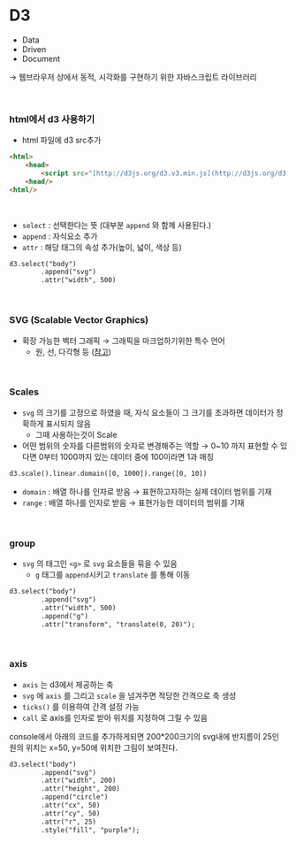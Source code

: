 # D3
- Data
- Driven
- Document

→ 웹브라우저 상에서 동적, 시각화를 구현하기 위한 자바스크립트 라이브러리


<br>


### html에서 d3 사용하기

- html 파일에 d3 src추가

```html
<html>
    <head>
        <script src="[http://d3js.org/d3.v3.min.js](http://d3js.org/d3.v3.min.js)"></script>
    <head/>
<html/>
```

<br>


- `select` : 선택한다는 뜻 (대부분 `append` 와 함께 사용된다.)
- `append` : 자식요소 추가
- `attr` : 해당 태그의 속성 추가(높이, 넓이, 색상 등)

```html
d3.select("body")
		.append("svg")
		.attr("width", 500)
```


<br>

### SVG (Scalable Vector Graphics)

- 확장 가능한 벡터 그래픽 → 그래픽을 마크업하기위한 특수 언어
    - 원, 선, 다각형 등 ([참고](https://www.w3schools.com/graphics/svg_intro.asp))

<br>

### Scales

- `svg` 의 크기를 고정으로 하였을 때, 자식 요소들이 그 크기를 초과하면 데이터가 정확하게 표시되지 않음
    - 그때 사용하는것이 Scale
- 어떤 범위의 숫자를 다른범위의 숫자로 변경해주는 역할 → 0~10 까지 표현할 수 있다면 0부터 1000까지 있는 데이터 중에 100이라면 1과 매칭

```html
d3.scale().linear.domain([0, 1000]).range([0, 10])
```

- `domain` : 배열 하나를 인자로 받음 → 표현하고자하는 실제 데이터 범위를 기재
- `range` : 배열 하나를 인자로 받음 → 표현가능한 데이터의 범위를 기재

<br>

### group

- `svg` 의 태그인 `<g>` 로 `svg` 요소들을 묶을 수 있음
    - `g` 태그를 `append`시키고 `translate` 를 통해 이동

```html
d3.select("body")
		.append("svg")
		.attr("width", 500)
		.append("g")
		.attr("transform", "translate(0, 20)");
```

<br>


### axis

- `axis` 는 d3에서 제공하는 축
- `svg` 에 `axis` 를 그리고 `scale` 을 넘겨주면 적당한 간격으로 축 생성
- `ticks()` 를 이용하여 간격 설정 가능
- `call` 로 axis를 인자로 받아 위치를 지정하여 그릴 수 있음

console에서 아래의 코드를 추가하게되면 200*200크기의 svg내에 반지름이 25인 원의 위치는 x=50, y=50에 위치한 그림이 보여진다.

```html
d3.select("body")
		.append("svg")
		.attr("width", 200)
		.attr("height", 200)
		.append("circle")
		.attr("cx", 50)
		.attr("cy", 50)
		.attr("r", 25)
		.style("fill", "purple");
```

